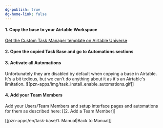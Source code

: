 ```yaml
---
dg-publish: true
dg-home-link: false
---
```

#### 1. Copy the base to your Airtable Workspace
[Get the Custom Task Manager template on Airtable Universe](https://www.airtable.com/universe/expq7at18S9rwCsbT/custom-task-manager)

#### 2. Open the copied Task Base and go to Automations sections

#### 3. Activate all Automations
Unfortunately they are disabled by default when copying a base in Airtable. It's a bit tedious, but we can't do anything about it as it's an Airtable's limitation.
![[pzn-apps/img/task_install_enable_automations.gif]]


#### 4. Add your Team Members 
Add your Users/Team Members and setup interface pages and automations for them as described here: [[2. Add a Team Member]]


[[pzn-apps/en/task-base/1. Manual|Back to Manual]]
